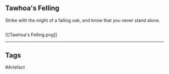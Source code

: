## Tawhoa's Felling
Strike with the might of a falling oak,
and know that you never stand alone.
## 
![[Tawhoa's Felling.png]]

---
## Tags
#Artefact